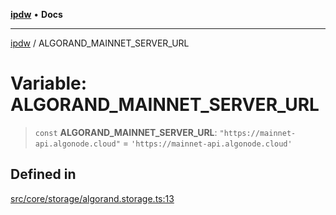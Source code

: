 [**ipdw**](../README.md) • **Docs**

***

[ipdw](../globals.md) / ALGORAND\_MAINNET\_SERVER\_URL

# Variable: ALGORAND\_MAINNET\_SERVER\_URL

> `const` **ALGORAND\_MAINNET\_SERVER\_URL**: `"https://mainnet-api.algonode.cloud"` = `'https://mainnet-api.algonode.cloud'`

## Defined in

[src/core/storage/algorand.storage.ts:13](https://github.com/ansi-code/ipdw/blob/ddce49f30075d034810cb5fb58d4bd8d0a9b98e6/src/core/storage/algorand.storage.ts#L13)
